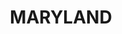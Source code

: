 ---
lastmod: '2025-04-06T06:05:21+00:00'
latitude: -28.53923902
layout: suburb
longitude: 152.0460516
postcode: '4377'
state: NSW
title: MARYLAND
url: /nsw/maryland/
---